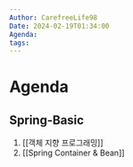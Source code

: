 ```yaml
---
Author: CarefreeLife98
Date: 2024-02-19T01:34:00
Agenda: 
tags:
---
```

# Agenda

## Spring-Basic
1. [[객체 지향 프로그래밍]]
2. [[Spring Container & Bean]]